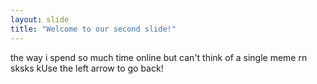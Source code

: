 ```yaml
---
layout: slide
title: "Welcome to our second slide!"
---
```

the way i spend so much time online but can't think of a single meme rn sksks
kUse the left arrow to go back!
